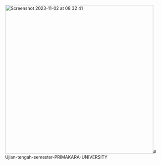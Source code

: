 <img width="478" alt="Screenshot 2023-11-02 at 08 32 41" src="https://github.com/WahyuSuryaPutra/Ujian-tengah-semester-PRIMAKARA-UNIVERSITY/assets/146698039/ffb7ec40-5291-49ad-99b4-a45b825d4dc2"># Ujian-tengah-semester-PRIMAKARA-UNIVERSITY


